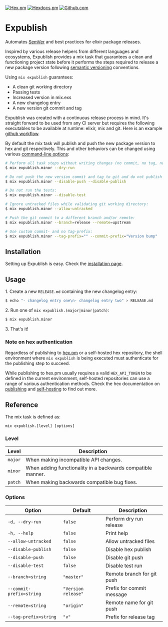 [![Hex.pm](https://img.shields.io/hexpm/v/expublish)](https://hex.pm/packages/expublish)
[![Hexdocs.pm](https://img.shields.io/badge/docs-hexdocs.pm-purple)](https://hexdocs.pm/expublish)
[![Github.com](https://github.com/ucwaldo/expublish/actions/workflows/elixir.yml/badge.svg)](https://github.com/ucwaldo/expublish/actions)

# Expublish

Automates [SemVer](https://semver.org) and best practices for elixir package releases.

Inspired by various release helpers from different languages and ecosystems, Expublish provides a mix task that
guarantees a clean and functioning project state before it performs the steps required to
release a new package version following [semantic versioning](https://semver.org/) conventions.

Using `mix expublish` guarantees:

- A clean git working directory
- Passing tests
- Increased version in mix.exs
- A new changelog entry
- A new version git commit and tag

Expublish was created with a continuous release process in mind. It's straight forward to be used
from any CI server but requires the following executables to be available at runtime: elixir, mix and git.
Here is an example [github workflow](https://github.com/ucwaldo/expublish/blob/master/.github/workflows/release.yml#L31-L42).

By default the mix task will publish and push the new package version to hex and git respectively.
This and other behaviors can be changed using various [command-line options](#reference):

```bash
# Perform all task steps without writing changes (no commit, no tag, no push, no publish):
$ mix expublish.minor --dry-run

# Do not push the new version commit and tag to git and do not publish the to hex:
$ mix expublish.minor --disable-push --disable-publish

# Do not run the tests:
$ mix expublish.minor --disable-test

# Ignore untracked files while validating git working directory:
$ mix expublish.minor --allow-untracked

# Push the git commit to a different branch and/or remote:
$ mix expublish.minor --branch=release --remote=upstream

# Use custom commit- and no tag-prefix:
$ mix expublish.minor --tag-prefix="" --commit-prefix="Version bump"
```

## Installation

Setting up Expublish is easy. Check the [installation page](./INSTALLATION.md).

<span id="#usage"></span>

## Usage

1\. Create a new `RELEASE.md` containing the new changelog entry:

```bash
$ echo "- changelog entry one\n- changelog entry two" > RELEASE.md
```

2\. Run one of `mix expublish.(major|minor|patch)`:

```bash
$ mix expublish.minor
```

3\. That's it!

### Note on hex authentication

Regardless of publishing to [hex.pm](https://hex.pm/) or a self-hosted hex repository, the shell environment where
`mix expublish` is being executed must authenticate for the publishing step to succeed.

While publishing to hex.pm usually requires a valid `HEX_API_TOKEN` to be defined in the current environment, self-hosted repositories can use a range of various authentication methods.
Check the hex documentation on [publishing](https://hex.pm/docs/publish) and [self-hosting](https://hex.pm/docs/self_hosting) to find out more.

## Reference

The mix task is defined as:

```
mix expublish.[level] [options]
```

### Level

| Level   | Description                                                 |
| ------- | ----------------------------------------------------------- |
| `major` | When making incompatible API changes.                       |
| `minor` | When adding functionality in a backwards compatible manner. |
| `patch` | When making backwards compatible bug fixes.                 |

### Options

| Option                   | Default             | Description                |
| ------------------------ | ------------------- | -------------------------- |
| `-d, --dry-run`          | `false`             | Perform dry run release    |
| `-h, --help`             | `false`             | Print help                 |
| `--allow-untracked`      | `false`             | Allow untracked files      |
| `--disable-publish`      | `false`             | Disable hex publish        |
| `--disable-push`         | `false`             | Disable git push           |
| `--disable-test`         | `false`             | Disable test run           |
| `--branch=string`        | `"master"`          | Remote branch for git push |
| `--commit-prefix=string` | `"Version release"` | Prefix for commit message  |
| `--remote=string`        | `"origin"`          | Remote name for git push   |
| `--tag-prefix=string`    | `"v"`               | Prefix for release tag     |
